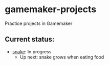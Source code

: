 # gamemaker-projects
Practice projects in Gamemaker

## Current status:
* [snake](https://github.com/sidsenthilexe/gamemaker-projects/tree/main/snake): In progress
  - Up next: snake grows when eating food
